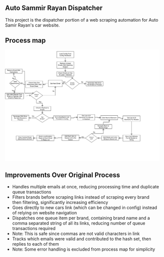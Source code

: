 ## Auto Sammir Rayan Dispatcher
This project is the dispatcher portion of a web scraping automation for Auto Samir Rayan's car website.

## Process map
![process map](https://github.com/nourshoreibah/AutoSamirRayanDispatcher/blob/main/processMap.png)

## Improvements Over Original Process
-	Handles multiple emails at once, reducing processing time and duplicate queue transactions
-	Filters brands before scraping links instead of scraping every brand then filtering, significantly increasing efficiency
-	Goes directly to new cars link (which can be changed in config) instead of relying on website navigation
-	Dispatches one queue item per brand, containing brand name and a comma separated string of all its links, reducing number of queue transactions required
  -  Note: This is safe since commas are not valid characters in link
-	 Tracks which emails were valid and contributed to the hash set, then replies to each of them
-	Note: Some error handling is excluded from process map for simplicity

